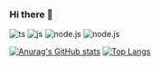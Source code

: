 ### Hi there 👋

![ts]([https://img.shields.io/badge/ts--node-3178C6?style=for-the-badge&logo=ts-node&logoColor=white](https://img.shields.io/badge/TypeScript-007ACC?style=for-the-badge&logo=typescript&logoColor=white))
![js](https://img.shields.io/badge/JavaScript-F7DF1E?style=for-the-badge&logo=JavaScript&logoColor=white)
![node.js](https://img.shields.io/badge/Node.js-43853D?style=for-the-badge&logo=node.js&logoColor=white)
![node.js](https://img.shields.io/badge/Node.js-43853D?style=for-the-badge&logo=node.js&logoColor=white)




[![Anurag's GitHub stats](https://github-readme-stats.vercel.app/api?username=JuYoung22)](https://github.com/anuraghazra/github-readme-stats)
[![Top Langs](https://github-readme-stats.vercel.app/api/top-langs/?username=JuYoung22&layout=compact)](https://github.com/anuraghazra/github-readme-stats)
<!--
**JuYeung2/JuYeung2** is a ✨ _special_ ✨ repository because its `README.md` (this file) appears on your GitHub profile.

Here are some ideas to get you started:

- 🔭 I’m currently working on ...
- 🌱 I’m currently learning ...
- 👯 I’m looking to collaborate on ...
- 🤔 I’m looking for help with ...
- 💬 Ask me about ...
- 📫 How to reach me: ...
- 😄 Pronouns: ...
- ⚡ Fun fact: ...
-->
